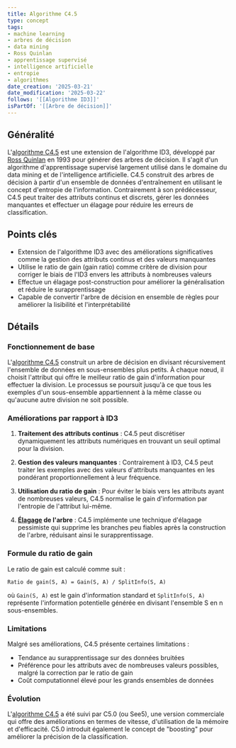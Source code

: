```yaml
---
title: Algorithme C4.5
type: concept
tags:
- machine learning
- arbres de décision
- data mining
- Ross Quinlan
- apprentissage supervisé
- intelligence artificielle
- entropie
- algorithmes
date_creation: '2025-03-21'
date_modification: '2025-03-22'
follows: '[[Algorithme ID3]]'
isPartOf: '[[Arbre de décision]]'
---
```

## Généralité

L'[algorithme C4.5](https://fr.wikipedia.org/wiki/algorithme_C4.5) est une extension de l'algorithme ID3, développé par [Ross Quinlan](https://fr.wikipedia.org/wiki/Ross_Quinlan) en 1993 pour générer des arbres de décision. Il s'agit d'un algorithme d'apprentissage supervisé largement utilisé dans le domaine du data mining et de l'intelligence artificielle. C4.5 construit des arbres de décision à partir d'un ensemble de données d'entraînement en utilisant le concept d'entropie de l'information. Contrairement à son prédécesseur, C4.5 peut traiter des attributs continus et discrets, gérer les données manquantes et effectuer un élagage pour réduire les erreurs de classification.

## Points clés

- Extension de l'algorithme ID3 avec des améliorations significatives comme la gestion des attributs continus et des valeurs manquantes
- Utilise le ratio de gain (gain ratio) comme critère de division pour corriger le biais de l'ID3 envers les attributs à nombreuses valeurs
- Effectue un élagage post-construction pour améliorer la généralisation et réduire le surapprentissage
- Capable de convertir l'arbre de décision en ensemble de règles pour améliorer la lisibilité et l'interprétabilité

## Détails

### Fonctionnement de base

L'[algorithme C4.5](https://fr.wikipedia.org/wiki/algorithme_C4.5) construit un arbre de décision en divisant récursivement l'ensemble de données en sous-ensembles plus petits. À chaque nœud, il choisit l'attribut qui offre le meilleur ratio de gain d'information pour effectuer la division. Le processus se poursuit jusqu'à ce que tous les exemples d'un sous-ensemble appartiennent à la même classe ou qu'aucune autre division ne soit possible.

### Améliorations par rapport à ID3

1. **Traitement des attributs continus** : C4.5 peut discrétiser dynamiquement les attributs numériques en trouvant un seuil optimal pour la division.

2. **Gestion des valeurs manquantes** : Contrairement à ID3, C4.5 peut traiter les exemples avec des valeurs d'attributs manquantes en les pondérant proportionnellement à leur fréquence.

3. **Utilisation du ratio de gain** : Pour éviter le biais vers les attributs ayant de nombreuses valeurs, C4.5 normalise le gain d'information par l'entropie de l'attribut lui-même.

4. **[Élagage](https://fr.wikipedia.org/wiki/Élagage) de l'arbre** : C4.5 implémente une technique d'élagage pessimiste qui supprime les branches peu fiables après la construction de l'arbre, réduisant ainsi le surapprentissage.

### Formule du ratio de gain

Le ratio de gain est calculé comme suit :
```
Ratio de gain(S, A) = Gain(S, A) / SplitInfo(S, A)
```
où `Gain(S, A)` est le gain d'information standard et `SplitInfo(S, A)` représente l'information potentielle générée en divisant l'ensemble S en n sous-ensembles.

### Limitations

Malgré ses améliorations, C4.5 présente certaines limitations :
- Tendance au surapprentissage sur des données bruitées
- Préférence pour les attributs avec de nombreuses valeurs possibles, malgré la correction par le ratio de gain
- Coût computationnel élevé pour les grands ensembles de données

### Évolution

L'[algorithme C4.5](https://fr.wikipedia.org/wiki/algorithme_C4.5) a été suivi par C5.0 (ou See5), une version commerciale qui offre des améliorations en termes de vitesse, d'utilisation de la mémoire et d'efficacité. C5.0 introduit également le concept de "boosting" pour améliorer la précision de la classification.